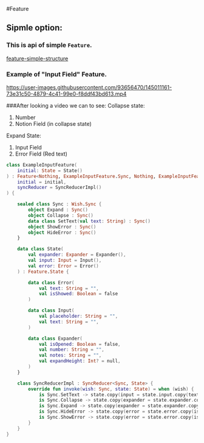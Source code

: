 #Feature

## Sipmle option:

### This is api of simple `Feature`.
[feature-simple-structure](https://user-images.githubusercontent.com/93656470/145011641-b20a5a06-14d4-41f7-a1bf-d4a51100abc3.jpg)

### Example of "Input Field" Feature.
https://user-images.githubusercontent.com/93656470/145011161-73e31c50-4879-4c41-99e0-f8ddf43bd613.mp4


###After looking a video we can to see:
Collapse state: 
1) Number
2) Notion Field (in collapse state)

Expand State:
1) Input Field
2) Error Field (Red text) 

```kotlin
class ExampleInputFeature(
    initial: State = State()
) : Feature<Nothing, ExampleInputFeature.Sync, Nothing, ExampleInputFeature.State>(
    initial = initial,
    syncReducer = SyncReducerImpl()
) {

    sealed class Sync : Wish.Sync {
        object Expand : Sync()
        object Collapse : Sync()
        data class SetText(val text: String) : Sync()
        object ShowError : Sync()
        object HideError : Sync()
    }

    data class State(
        val expander: Expander = Expander(),
        val input: Input = Input(),
        val error: Error = Error()
    ) : Feature.State {

        data class Error(
            val text: String = "",
            val isShowed: Boolean = false
        )

        data class Input(
            val placeholder: String = "",
            val text: String = "",
        )

        data class Expander(
            val isOpened: Boolean = false,
            val number: String = "",
            val notes: String = "",
            val expandHeight: Int? = null,
        )
    }

    class SyncReducerImpl : SyncReducer<Sync, State> {
        override fun invoke(wish: Sync, state: State) = when (wish) {
            is Sync.SetText -> state.copy(input = state.input.copy(text = wish.text))
            is Sync.Collapse -> state.copy(expander = state.expander.copy(isOpened = false))
            is Sync.Expand -> state.copy(expander = state.expander.copy(isOpened = true))
            is Sync.HideError -> state.copy(error = state.error.copy(isShowed = false))
            is Sync.ShowError -> state.copy(error = state.error.copy(isShowed = true))
        }
    }
}

```
